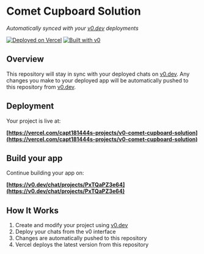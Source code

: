 # Comet Cupboard Solution

*Automatically synced with your [v0.dev](https://v0.dev) deployments*

[![Deployed on Vercel](https://img.shields.io/badge/Deployed%20on-Vercel-black?style=for-the-badge&logo=vercel)](https://vercel.com/capt181444s-projects/v0-comet-cupboard-solution)
[![Built with v0](https://img.shields.io/badge/Built%20with-v0.dev-black?style=for-the-badge)](https://v0.dev/chat/projects/PxTQaPZ3e64)

## Overview

This repository will stay in sync with your deployed chats on [v0.dev](https://v0.dev).
Any changes you make to your deployed app will be automatically pushed to this repository from [v0.dev](https://v0.dev).

## Deployment

Your project is live at:

**[https://vercel.com/capt181444s-projects/v0-comet-cupboard-solution](https://vercel.com/capt181444s-projects/v0-comet-cupboard-solution)**

## Build your app

Continue building your app on:

**[https://v0.dev/chat/projects/PxTQaPZ3e64](https://v0.dev/chat/projects/PxTQaPZ3e64)**

## How It Works

1. Create and modify your project using [v0.dev](https://v0.dev)
2. Deploy your chats from the v0 interface
3. Changes are automatically pushed to this repository
4. Vercel deploys the latest version from this repository